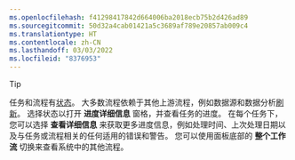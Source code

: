 ```yaml
---
ms.openlocfilehash: f41298417842d664006ba2018ecb75b2d426ad89
ms.sourcegitcommit: 50d32a4cab01421a5c3689af789e20857ab009c4
ms.translationtype: HT
ms.contentlocale: zh-CN
ms.lasthandoff: 03/03/2022
ms.locfileid: "8376953"
---
```

> [!TIP] 
> 任务和流程有[状态](../audience-insights/system.md#status-definitions)。 大多数流程依赖于其他上游流程，例如数据源和数据分析[刷新](../audience-insights/system.md#refresh-processes)。 选择状态以打开 **进度详细信息** 窗格，并查看任务的进度。 在每个任务下，您可以选择 **查看详细信息** 来获取更多进度信息，例如处理时间、上次处理日期以及与任务或流程相关的任何适用的错误和警告。 您可以使用面板底部的 **整个工作流** 切换来查看系统中的其他流程。